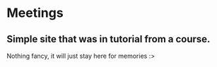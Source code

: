 # Meetings
## Simple site that was in tutorial from a course.
Nothing fancy, it will just stay here for memories :>

